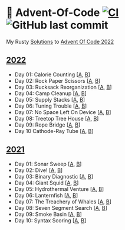 # 🎄 Advent-Of-Code [![CI](https://github.com/Basicprogrammer10/Advent-Of-Code-2021/actions/workflows/rust.yml/badge.svg)](https://github.com/Basicprogrammer10/Advent-Of-Code-2021/actions/workflows/rust.yml) ![GitHub last commit](https://img.shields.io/github/last-commit/Basicprogrammer10/Advent-Of-Code-2021)

My Rusty [Solutions](https://github.com/Basicprogrammer10/Advent-Of-Code-2021/tree/master/src/solutions) to [Advent Of Code 2022](https://adventofcode.com)

## [2022](https://adventofcode.com/2022)

- Day 01: Calorie Counting [[A](https://github.com/Basicprogrammer10/Advent-Of-Code/blob/master/src/solutions/year_2022/day_01.rs#L10), [B](https://github.com/Basicprogrammer10/Advent-Of-Code/blob/master/src/solutions/year_2022/day_01.rs#L17)]
- Day 02: Rock Paper Scissors [[A](https://github.com/Basicprogrammer10/Advent-Of-Code/blob/master/src/solutions/year_2022/day_02.rs#L10), [B](https://github.com/Basicprogrammer10/Advent-Of-Code/blob/master/src/solutions/year_2022/day_02.rs#L29)]
- Day 03: Rucksack Reorganization [[A](https://github.com/Basicprogrammer10/Advent-Of-Code/blob/master/src/solutions/year_2022/day_03.rs#L12), [B](https://github.com/Basicprogrammer10/Advent-Of-Code/blob/master/src/solutions/year_2022/day_03.rs#L28)]
- Day 04: Camp Cleanup [[A](https://github.com/Basicprogrammer10/Advent-Of-Code/blob/master/src/solutions/year_2022/day_04.rs#L10), [B](https://github.com/Basicprogrammer10/Advent-Of-Code/blob/master/src/solutions/year_2022/day_04.rs#L21)]
- Day 05: Supply Stacks [[A](https://github.com/Basicprogrammer10/Advent-Of-Code/blob/master/src/solutions/year_2022/day_05.rs#L10), [B](https://github.com/Basicprogrammer10/Advent-Of-Code/blob/master/src/solutions/year_2022/day_05.rs#L15)]
- Day 06: Tuning Trouble [[A](https://github.com/Basicprogrammer10/Advent-Of-Code/blob/master/src/solutions/year_2022/day_06.rs#L12), [B](https://github.com/Basicprogrammer10/Advent-Of-Code/blob/master/src/solutions/year_2022/day_06.rs#L17)]
- Day 07: No Space Left On Device [[A](https://github.com/Basicprogrammer10/Advent-Of-Code/blob/master/src/solutions/year_2022/day_07.rs#L12), [B](https://github.com/Basicprogrammer10/Advent-Of-Code/blob/master/src/solutions/year_2022/day_07.rs#L22)]
- Day 08: Treetop Tree House [[A](https://github.com/Basicprogrammer10/Advent-Of-Code/blob/master/src/solutions/year_2022/day_08.rs#L10), [B](https://github.com/Basicprogrammer10/Advent-Of-Code/blob/master/src/solutions/year_2022/day_08.rs#L31)]
- Day 09: Rope Bridge [[A](https://github.com/Basicprogrammer10/Advent-Of-Code/blob/master/src/solutions/year_2022/day_09.rs#L13), [B](https://github.com/Basicprogrammer10/Advent-Of-Code/blob/master/src/solutions/year_2022/day_09.rs#L18)]
- Day 10 Cathode-Ray Tube [[A](https://github.com/Basicprogrammer10/Advent-Of-Code/blob/master/src/solutions/year_2022/day_10.rs#L10), [B](https://github.com/Basicprogrammer10/Advent-Of-Code/blob/master/src/solutions/year_2022/day_10.rs#L23)]

## [2021](https://adventofcode.com/2021)

- Day 01: Sonar Sweep [[A](https://github.com/Basicprogrammer10/Advent-Of-Code/blob/master/src/solutions/year_2021/day_01.rs#L10), [B](https://github.com/Basicprogrammer10/Advent-Of-Code/blob/master/src/solutions/year_2021/day_01.rs#L20)]
- Day 02: Dive! [[A](https://github.com/Basicprogrammer10/Advent-Of-Code/blob/master/src/solutions/year_2021/day_02.rs#L10), [B](https://github.com/Basicprogrammer10/Advent-Of-Code/blob/master/src/solutions/year_2021/day_02.rs#L30)]
- Day 03: Binary Diagnostic [[A](https://github.com/Basicprogrammer10/Advent-Of-Code/blob/master/src/solutions/year_2021/day_03.rs#L10), [B](https://github.com/Basicprogrammer10/Advent-Of-Code/blob/master/src/solutions/year_2021/day_03.rs#L39)]
- Day 04: Giant Squid [[A](https://github.com/Basicprogrammer10/Advent-Of-Code/blob/master/src/solutions/year_2021/day_04.rs#L10), [B](https://github.com/Basicprogrammer10/Advent-Of-Code/blob/master/src/solutions/year_2021/day_04.rs#L17)]
- Day 05: Hydrothermal Venture [[A](https://github.com/Basicprogrammer10/Advent-Of-Code/blob/master/src/solutions/year_2021/day_05.rs#L12), [B](https://github.com/Basicprogrammer10/Advent-Of-Code/blob/master/src/solutions/year_2021/day_05.rs#L16)]
- Day 06: Lanternfish [[A](https://github.com/Basicprogrammer10/Advent-Of-Code/blob/master/src/solutions/year_2021/day_06.rs#L13), [B](https://github.com/Basicprogrammer10/Advent-Of-Code/blob/master/src/solutions/year_2021/day_06.rs#L20)]
- Day 07: The Treachery of Whales [[A](https://github.com/Basicprogrammer10/Advent-Of-Code/blob/master/src/solutions/year_2021/day_07.rs#L10), [B](https://github.com/Basicprogrammer10/Advent-Of-Code/blob/master/src/solutions/year_2021/day_07.rs#L27)]
- Day 08: Seven Segment Search [[A](https://github.com/Basicprogrammer10/Advent-Of-Code/blob/master/src/solutions/year_2021/day_08.rs#L18), [B](https://github.com/Basicprogrammer10/Advent-Of-Code/blob/master/src/solutions/year_2021/day_08.rs#L32)]
- Day 09: Smoke Basin [[A](https://github.com/Basicprogrammer10/Advent-Of-Code/blob/master/src/solutions/year_2021/day_09.rs#L10), [B](https://github.com/Basicprogrammer10/Advent-Of-Code/blob/master/src/solutions/year_2021/day_09.rs#L17)]
- Day 10: Syntax Scoring [[A](https://github.com/Basicprogrammer10/Advent-Of-Code/blob/master/src/solutions/year_2021/day_10.rs#L12), [B](https://github.com/Basicprogrammer10/Advent-Of-Code/blob/master/src/solutions/year_2021/day_10.rs#L40)]
